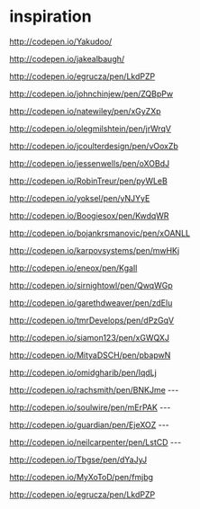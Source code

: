 # inspiration
http://codepen.io/Yakudoo/

http://codepen.io/jakealbaugh/

http://codepen.io/egrucza/pen/LkdPZP

http://codepen.io/johnchinjew/pen/ZQBpPw

http://codepen.io/natewiley/pen/xGyZXp

http://codepen.io/olegmilshtein/pen/jrWrqV

http://codepen.io/jcoulterdesign/pen/vOoxZb

http://codepen.io/jessenwells/pen/oXOBdJ

http://codepen.io/RobinTreur/pen/pyWLeB

http://codepen.io/yoksel/pen/yNJYyE

http://codepen.io/Boogiesox/pen/KwdqWR

http://codepen.io/bojankrsmanovic/pen/xOANLL

http://codepen.io/karpovsystems/pen/mwHKj

http://codepen.io/eneox/pen/KgaIl

http://codepen.io/sirnightowl/pen/QwqWGp

http://codepen.io/garethdweaver/pen/zdElu

http://codepen.io/tmrDevelops/pen/dPzGqV

http://codepen.io/siamon123/pen/xGWQXJ

http://codepen.io/MityaDSCH/pen/pbapwN

http://codepen.io/omidgharib/pen/IqdLj

http://codepen.io/rachsmith/pen/BNKJme ---

http://codepen.io/soulwire/pen/mErPAK ---

http://codepen.io/guardian/pen/EjeXOZ ---

http://codepen.io/neilcarpenter/pen/LstCD --- 

http://codepen.io/Tbgse/pen/dYaJyJ

http://codepen.io/MyXoToD/pen/fmjbg

http://codepen.io/egrucza/pen/LkdPZP


